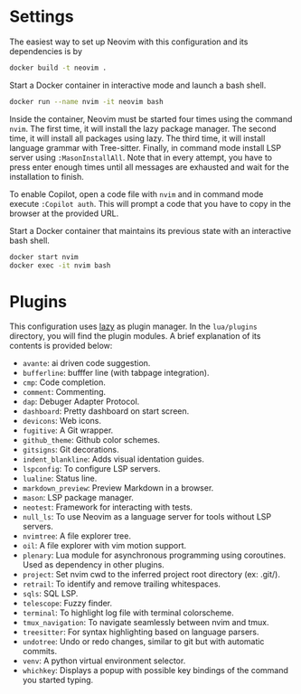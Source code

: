 # Settings

The easiest way to set up Neovim with this configuration and its dependencies is by

```sh
docker build -t neovim .
```

Start a Docker container in interactive mode and launch a bash shell.

```sh
docker run --name nvim -it neovim bash
```

Inside the container, Neovim must be started four times using the command `nvim`. The first time, it will install the lazy package manager. The second time, it will install all packages using lazy. The third time, it will install language grammar with Tree-sitter. Finally, in command mode install LSP server using `:MasonInstallAll`. Note that in every attempt, you have to press enter enough times until all messages are exhausted and wait for the installation to finish.

To enable Copilot, open a code file with `nvim` and in command mode execute `:Copilot auth`. This will prompt a code that you have to copy in the browser at the provided URL.

Start a Docker container that maintains its previous state with an interactive bash shell.

```sh
docker start nvim
docker exec -it nvim bash
```

# Plugins

This configuration uses [lazy](https://github.com/folke/lazy.nvim) as plugin manager. In the `lua/plugins` directory, you will find the plugin modules. A brief explanation of its contents is provided below:

- `avante`: ai driven code suggestion.
- `bufferline`: bufffer line (with tabpage integration).
- `cmp`: Code completion.
- `comment`: Commenting.
- `dap`: Debuger Adapter Protocol.
- `dashboard`: Pretty dashboard on start screen.
- `devicons`: Web icons.
- `fugitive`: A Git wrapper.
- `github_theme`: Github color schemes.
- `gitsigns`: Git decorations.
- `indent_blankline`: Adds visual identation guides.
- `lspconfig`: To configure LSP servers.
- `lualine`: Status line.
- `markdown_preview`: Preview Markdown in a browser.
- `mason`: LSP package manager.
- `neotest`: Framework for interacting with tests.
- `null_ls`: To use Neovim as a language server for tools without LSP servers.
- `nvimtree`: A file explorer tree.
- `oil`: A file explorer with vim motion support.
- `plenary`: Lua module for asynchronous programming using coroutines. Used as dependency in other plugins.
- `project`: Set nvim cwd to the inferred project root directory (ex: .git/).
- `retrail`: To identify and remove trailing whitespaces.
- `sqls`: SQL LSP.
- `telescope`: Fuzzy finder.
- `terminal`: To highlight log file with terminal colorscheme.
- `tmux_navigation`: To navigate seamlessly between nvim and tmux.
- `treesitter`: For syntax highlighting based on language parsers.
- `undotree`: Undo or redo changes, similar to git but with automatic commits.
- `venv`: A python virtual environment selector.
- `whichkey`: Displays a popup with possible key bindings of the command you started typing.
